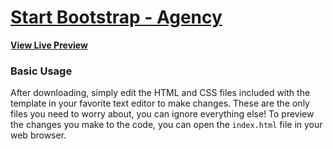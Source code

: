 # [Start Bootstrap - Agency](https://startbootstrap.com/template-overviews/agency/)


**[View Live Preview](https://blackrockdigital.github.io/startbootstrap-agency/)**



### Basic Usage

After downloading, simply edit the HTML and CSS files included with the template in your favorite text editor to make changes. These are the only files you need to worry about, you can ignore everything else! To preview the changes you make to the code, you can open the `index.html` file in your web browser.

